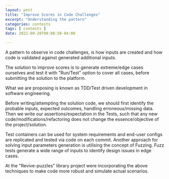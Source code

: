 ```yaml
---
layout: post
title: "Improve Scores in Code Challenges"
excerpt: "Understanding the pattern"
categories: contests
tags: [ contests ]
date: 2022-09-28T08:08:50-04:00

---
```


A pattern to observe in code challenges, is how inputs are created
and how code is validated against generated additional inputs.

The solution to improve scores is to generate extreme/edge cases ourselves
and test it with "Run/Test" option to cover all cases, before submitting the solution
to the platform.

What we are proposing is known as TDD/Test driven development in software engineering.

Before writing/attempting the solution code, we should first identify the
probable inputs, expected outcomes, handling erroneous/missing data. Then we write
our assertions/expectation in the Tests, such that any new code/modifications/refactoring does 
not change the essence/objective of the project/solution.

Test containers can be used for system requirements and end-user configs are replicated and tested
via code on each commit. Another approach for solving input parameters generation is utilising
the concept of Fuzzing. Fuzz tests generate a wide range of inputs to identify design issues 
in edge cases.

At the "Revive-puzzles" library project were incorporating the above techniques to make code
more robust and simulate actual scenarios.
